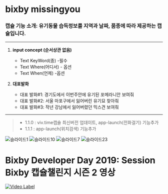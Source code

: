# bixby missingyou
### 캡슐 기능 소개: 유기동물 습득정보를 지역과 날짜, 품종에 따라 제공하는 캡슐입니다.
---

1. **input concept (순서상관 없음)**
    + Text KeyWord(종) -필수
    + Text Where(어디서) - 옵션
    + Text When(언제) -옵션
      
3. **대표발화**
    - 대표 발화#1: 경기도에서 이번주안에 유기된 포메라니안 보여줘
    - 대표 발화#2: 서울 마포구에서 잃어버린 유기묘 찾아줘
    - 대표 발화#3: 작년 강남에서 잃어버렸던 믹스견 보여줘


---
>+ 1.1.0 : viv.time캡슐 최신버전 업데이트, app-launch(전화걸기) 기능추가
>+ 1.1.1 : app-launch(위치검색) 기능추가

![슬라이드1](https://github.com/user-attachments/assets/a3f2c33e-3bc2-4a60-917d-5b8a9e2293ac)
![슬라이드10](https://github.com/user-attachments/assets/45e14b17-c246-45d3-8d84-b4f511b93e3c)
![슬라이드7](https://github.com/user-attachments/assets/f527331b-46a6-4d75-87bd-45904478a91a)
![슬라이드23](https://github.com/user-attachments/assets/620f4e53-56a4-4e67-96d0-7319cffb90ca)


# Bixby Developer Day 2019: Session Bixby 캡슐챌린지 시즌 2 영상
[![Video Label](http://img.youtube.com/vi/Mi3lIlnKjoE/maxresdefault.jpg)](https://youtu.be/Mi3lIlnKjoE?t=1682)
